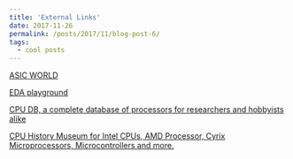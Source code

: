 ```yaml
---
title: 'External Links'
date: 2017-11-26
permalink: /posts/2017/11/blog-post-6/
tags:
  - cool posts
---
```


[ASIC WORLD](http://asic-world.com/)

[EDA playground](http://www.edaplayground.com/)

[CPU DB, a complete database of processors for researchers and hobbyists alike](http://cpudb.stanford.edu/)

[CPU History Museum for Intel CPUs, AMD Processor, Cyrix Microprocessors, Microcontrollers and more.](http://www.cpushack.com/)

<!-- [Project Nayuki](https://www.nayuki.io/) -->
